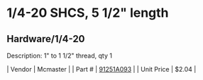 # 1/4-20 SHCS, 5 1/2" length
## Hardware/1/4-20
Description: 	1" to 1 1/2" thread, qty 1 

| Vendor | Mcmaster | 
| Part # | [91251A093](http://www.mcmaster.com/) | 
| Unit Price | $2.04 | 
